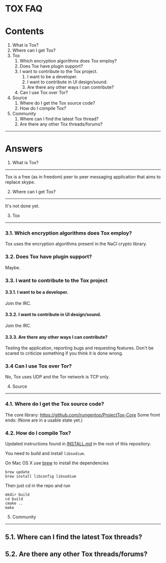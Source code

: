 TOX FAQ
=======
 
Contents
========
 
1. What is Tox?
2. Where can I get Tox?
3. Tox
   1. Which encryption algorithms does Tox employ?
   2. Does Tox have plugin support?
   3. I want to contribute to the Tox project.
      1. I want to be a developer.
      2. I want to contribute in UI design/sound.
      3. Are there any other ways I can contribute?
   4. Can I use Tox over Tor?
4. Source
   1. Where do I get the Tox source code?
   2. How do I compile Tox?
5. Community
   1. Where can I find the latest Tox thread?
   2. Are there any other Tox threads/forums?

***

Answers
=======
 
1. What is Tox?
-----------------
Tox is a free (as in freedom) peer to peer messaging application that aims to 
replace skype.

2. Where can I get Tox?
-------------------------
It's not done yet.

3. Tox
--------

### 3.1. Which encryption algorithms does Tox employ?
Tox uses the encryption algorithms present in the NaCl crypto library.

### 3.2. Does Tox have plugin support?
Maybe.

### 3.3. I want to contribute to the Tox project

#### 3.3.1. I want to be a developer.
Join the IRC.

#### 3.3.2. I want to contribute in UI design/sound.
Join the IRC.

#### 3.3.3. Are there any other ways I can contribute?
Testing the application, reporting bugs and requesting features. Don't be 
scared to criticize something if you think it is done wrong.

### 3.4 Can I use Tox over Tor?
No, Tox uses UDP and the Tor network is TCP only.

4. Source
-----------

### 4.1. Where do I get the Tox source code?
The core library: https://github.com/irungentoo/ProjectTox-Core
Some front ends:
(None are in a usable state yet.)

### 4.2. How do I compile Tox?
Updated instructions found in [INSTALL.md](/irungentoo/ProjectTox-Core/blob/master/INSTALL.md) in the root of this repository.

You need to build and install `libsodium`.

On Mac OS X use [brew](http://brew.sh/) to install the dependencies

    brew update
    brew install libconfig libsodium

Then just cd in the repo and run

    mkdir build
    cd build
    cmake ..
    make

5. Community
--------------

## 5.1. Where can I find the latest Tox threads?


## 5.2. Are there any other Tox threads/forums?